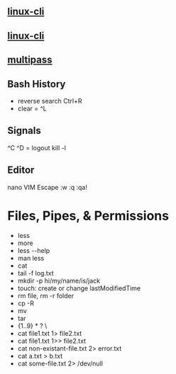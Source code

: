 ## [linux-cli](http://bit.ly/linux-cli)
## [linux-cli](https://btholt.github.io/complete-intro-to-linux-and-the-cli/)
## [multipass](https://multipass.run/)

## Bash History
* reverse search Ctrl+R
* clear = ^L

## Signals
^C 
^D = logout
kill -l

## Editor
nano
VIM Escape  :w :q :qa!

# Files, Pipes, & Permissions
* less 
* more
* less --help
* man less
* cat   
* tail -f log.txt
* mkdir -p hi/my/name/is/jack
* touch: create or change lastModifiedTime
* rm file, rm -r folder 
* cp -R
* mv  
* tar
* {1..9} * ? \
* cat file1.txt 1> file2.txt
* cat file1.txt 1>> file2.txt
* cat non-existant-file.txt 2> error.txt
* cat a.txt > b.txt
* cat some-file.txt 2> /dev/null
